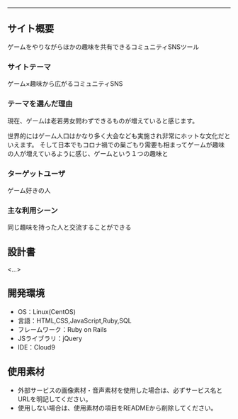 # <Gathering>
___
## サイト概要
ゲームをやりながらほかの趣味を共有できるコミュニティSNSツール
### サイトテーマ
ゲーム×趣味から広がるコミュニティSNS

### テーマを選んだ理由
現在、ゲームは老若男女問わずできるものが増えていると感じます。


世界的にはゲーム人口はかなり多く大会なども実施され非常にホットな文化だといえます。
そして日本でもコロナ禍での巣ごもり需要も相まってゲームが趣味の人が増えているように感じ、ゲームという１つの趣味と　

### ターゲットユーザ
ゲーム好きの人

### 主な利用シーン
同じ趣味を持った人と交流することができる

## 設計書
<...>

## 開発環境
- OS：Linux(CentOS)
- 言語：HTML,CSS,JavaScript,Ruby,SQL
- フレームワーク：Ruby on Rails
- JSライブラリ：jQuery
- IDE：Cloud9

## 使用素材
- 外部サービスの画像素材・音声素材を使用した場合は、必ずサービス名とURLを明記してください。
- 使用しない場合は、使用素材の項目をREADMEから削除してください。
